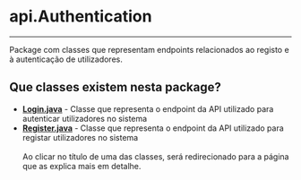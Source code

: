 # api.Authentication
*** 
Package com classes que representam endpoints relacionados ao registo e à autenticação de utilizadores.

## Que classes existem nesta package?
- [**Login.java**](./Classes%20em%20api.Authentication/Login.java.md) - Classe que representa o endpoint da API utilizado para autenticar utilizadores no sistema
- [**Register.java**](./Classes%20em%20api.Authentication/Register.java.md) - Classe que representa o endpoint da API utilizado para registar utilizadores no sistema
<br><br>
Ao clicar no título de uma das classes, será redirecionado para a página que as explica mais em detalhe.



